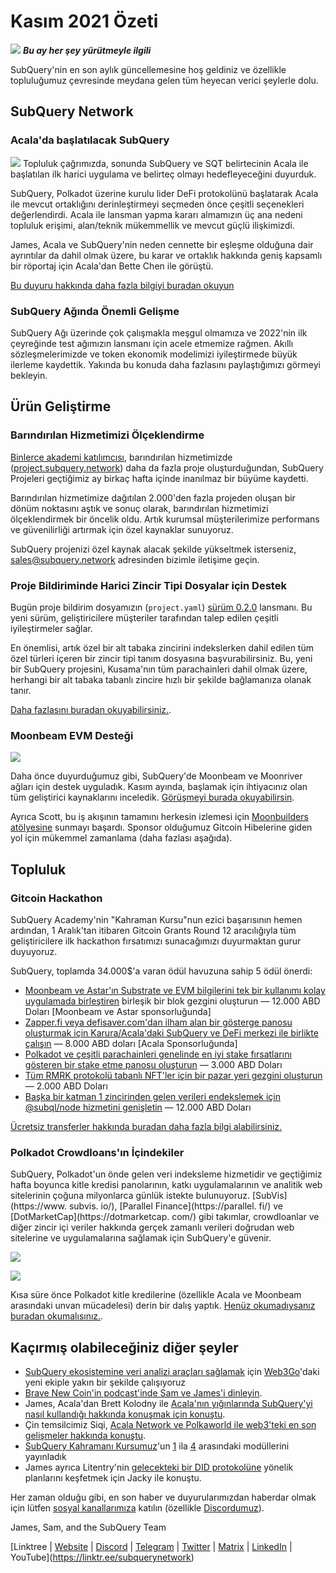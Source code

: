 # Kasım 2021 Özeti

![](https://miro.medium.com/max/1400/1*qzKzZnWY2ao3tiffwwugXQ.png) **_Bu ay her şey yürütmeyle ilgili_**

SubQuery'nin en son aylık güncellemesine hoş geldiniz ve özellikle topluluğumuz çevresinde meydana gelen tüm heyecan verici şeylerle dolu.

## SubQuery Network

### Acala'da başlatılacak SubQuery

![](https://miro.medium.com/max/600/0*SJ1TWt1sGwUWqvuI.gif) Topluluk çağrımızda, sonunda SubQuery ve SQT belirtecinin Acala ile başlatılan ilk harici uygulama ve belirteç olmayı hedefleyeceğini duyurduk.

SubQuery, Polkadot üzerine kurulu lider DeFi protokolünü başlatarak Acala ile mevcut ortaklığını derinleştirmeyi seçmeden önce çeşitli seçenekleri değerlendirdi. Acala ile lansman yapma kararı almamızın üç ana nedeni topluluk erişimi, alan/teknik mükemmellik ve mevcut güçlü ilişkimizdi.

James, Acala ve SubQuery'nin neden cennette bir eşleşme olduğuna dair ayrıntılar da dahil olmak üzere, bu karar ve ortaklık hakkında geniş kapsamlı bir röportaj için Acala'dan Bette Chen ile görüştü.

[Bu duyuru hakkında daha fazla bilgiyi buradan okuyun](https://blog.subquery.network/blogs/20211125-subquery-network-acala.html)

### SubQuery Ağında Önemli Gelişme

SubQuery Ağı üzerinde çok çalışmakla meşgul olmamıza ve 2022'nin ilk çeyreğinde test ağımızın lansmanı için acele etmemize rağmen. Akıllı sözleşmelerimizde ve token ekonomik modelimizi iyileştirmede büyük ilerleme kaydettik. Yakında bu konuda daha fazlasını paylaştığımızı görmeyi bekleyin.

## Ürün Geliştirme

### Barındırılan Hizmetimizi Ölçeklendirme

[Binlerce akademi katılımcısı](https://blog.subquery.network/blogs/20211018-subquery-launches-the-subquery-academy.html), barındırılan hizmetimizde ([project.subquery.network](https://project.subquery.network/)) daha da fazla proje oluşturduğundan, SubQuery Projeleri geçtiğimiz ay birkaç hafta içinde inanılmaz bir büyüme kaydetti.

Barındırılan hizmetimize dağıtılan 2.000'den fazla projeden oluşan bir dönüm noktasını aştık ve sonuç olarak, barındırılan hizmetimizi ölçeklendirmek bir öncelik oldu. Artık kurumsal müşterilerimize performans ve güvenilirliği artırmak için özel kaynaklar sunuyoruz.

SubQuery projenizi özel kaynak alacak şekilde yükseltmek isterseniz, [sales@subquery.network](mailto:sales@subquery.network) adresinden bizimle iletişime geçin.

### Proje Bildiriminde Harici Zincir Tipi Dosyalar için Destek

Bugün proje bildirim dosyamızın (`project.yaml`) [sürüm 0.2.0](https://doc.subquery.network/create/manifest/) lansmanı. Bu yeni sürüm, geliştiricilere müşteriler tarafından talep edilen çeşitli iyileştirmeler sağlar.

En önemlisi, artık özel bir alt tabaka zincirini indekslerken dahil edilen tüm özel türleri içeren bir zincir tipi tanım dosyasına başvurabilirsiniz. Bu, yeni bir SubQuery projesini, Kusama'nın tüm parachainleri dahil olmak üzere, herhangi bir alt tabaka tabanlı zincire hızlı bir şekilde bağlamanıza olanak tanır.

[Daha fazlasını buradan okuyabilirsiniz.](https://blog.subquery.network/blogs/20211105-november-technical-update.html#support-for-external-chain-type-files-in-project-manifest).

### Moonbeam EVM Desteği

![](https://miro.medium.com/max/600/0*B27QVtvcR6nXA9ff.gif)

Daha önce duyurduğumuz gibi, SubQuery'de Moonbeam ve Moonriver ağları için destek uyguladık. Kasım ayında, başlamak için ihtiyacınız olan tüm geliştirici kaynaklarını inceledik. [Görüşmeyi burada okuyabilirsin](https://blog.subquery.network/blogs/20211105-november-technical-update.html#moonbeam-evm-support).

Ayrıca Scott, bu iş akışının tamamını herkesin izlemesi için [Moonbuilders atölyesine](https://www.crowdcast.io/e/moonbuilders-ws/10) sunmayı başardı. Sponsor olduğumuz Gitcoin Hibelerine giden yol için mükemmel zamanlama (daha fazlası aşağıda).

## Topluluk

### Gitcoin Hackathon

SubQuery Academy'nin "Kahraman Kursu"nun ezici başarısının hemen ardından, 1 Aralık'tan itibaren Gitcoin Grants Round 12 aracılığıyla tüm geliştiricilere ilk hackathon fırsatımızı sunacağımızı duyurmaktan gurur duyuyoruz.

SubQuery, toplamda 34.000$'a varan ödül havuzuna sahip 5 ödül önerdi:

- [Moonbeam ve Astar'ın Substrate ve EVM bilgilerini tek bir kullanımı kolay uygulamada birleştiren](https://gitcoin.co/issue/subquery/grants/1) birleşik bir blok gezgini oluşturun — 12.000 ABD Doları [Moonbeam ve Astar sponsorluğunda]
- [Zapper.fi veya defisaver.com'dan ilham alan bir gösterge panosu oluşturmak için Karura/Acala'daki SubQuery ve DeFi merkezi ile birlikte çalışın](https://gitcoin.co/issue/subquery/grants/2) — 8.000 ABD doları [Acala Sponsorluğunda]
- [Polkadot ve çeşitli parachainleri genelinde en iyi stake fırsatlarını gösteren bir stake etme panosu oluşturun](https://gitcoin.co/issue/subquery/grants/3) — 3.000 ABD Doları
- [Tüm RMRK protokolü tabanlı NFT'ler için bir pazar yeri gezgini oluşturun](https://gitcoin.co/issue/subquery/grants/4) — 2.000 ABD Doları
- [Başka bir katman 1 zincirinden gelen verileri endekslemek için @subql/node hizmetini genişletin](https://gitcoin.co/issue/subquery/grants/5) — 12.000 ABD Doları

[Ücretsiz transferler hakkında buradan daha fazla bilgi alabilirsiniz.](https://blog.subquery.network/blogs/20211120-gitcoin12-hackathon.html)

### Polkadot Crowdloans'ın İçindekiler

SubQuery, Polkadot'un önde gelen veri indeksleme hizmetidir ve geçtiğimiz hafta boyunca kitle kredisi panolarının, katkı uygulamalarının ve analitik web sitelerinin çoğuna milyonlarca günlük istekte bulunuyoruz. [SubVis](https://www. subvis. io/), [Parallel Finance](https://parallel. fi/) ve [DotMarketCap](https://dotmarketcap. com/) gibi takımlar, crowdloanlar ve diğer zincir içi veriler hakkında gerçek zamanlı verileri doğrudan web sitelerine ve uygulamalarına sağlamak için SubQuery'e güvenir.

![](https://miro.medium.com/max/60/0*HfsoOwpat76ip6Jg?q=20)

![](https://miro.medium.com/max/700/0*HfsoOwpat76ip6Jg)

Kısa süre önce Polkadot kitle kredilerine (özellikle Acala ve Moonbeam arasındaki unvan mücadelesi) derin bir dalış yaptık. [Henüz okumadıysanız buradan okumalısınız.](https://blog.subquery.network/blogs/20211124-polkadot-crowdloans.html).

## Kaçırmış olabileceğiniz diğer şeyler

- [SubQuery ekosistemine veri analizi araçları sağlamak](https://blog.subquery.network/customer_announcements/20211110-web3go.html) için [Web3Go](https://www.web3go.xyz/)'daki yeni ekiple yakın bir şekilde çalışıyoruz
- [Brave New Coin'in podcast'inde Sam ve James'i dinleyin](https://bravenewcoin.com/insights/podcasts/subquery-connecting-the-dots-on-polkadot).
- James, Acala'dan Brett Kolodny ile [Acala'nın yığınlarında SubQuery'yi nasıl kullandığı hakkında konuşmak için konuştu](https://www.youtube.com/watch?v=Wbxwj8K67Lw).
- Çin temsilcimiz Siqi, [Acala Network ve Polkaworld ile web3'teki en son gelişmeler hakkında konuştu](https://www.huoxing24.com/live/24313016).
- [SubQuery Kahramanı Kursumuz](https://blog.subquery.network/blogs/20211018-subquery-launches-the-subquery-academy.html)'un [1](https://doc.subquery.network/academy/herocourse/module1/) ila [4](https://doc.subquery.network/academy/herocourse/module4/) arasındaki modüllerini yayınladık
- James ayrıca Litentry'nin [gelecekteki bir DID protokolüne](https://www.youtube.com/watch?v=Rqlpo9QIVyk) yönelik planlarını keşfetmek için Jacky ile konuştu.

Her zaman olduğu gibi, en son haber ve duyurularımızdan haberdar olmak için lütfen [sosyal kanallarımıza](https://linktr.ee/subquerynetwork) katılın (özellikle [Discordumuz](https://discord.com/invite/subquery)).

James, Sam, and the SubQuery Team

[Linktree | [Website](https://subquery.network/) | [Discord](https://discord.com/invite/78zg8aBSMG) | [Telegram](https://t.me/subquerynetwork) | [Twitter](https://twitter.com/subquerynetwork) | [Matrix](https://www.linkedin.com/company/subquery) | [LinkedIn](https://www.youtube.com/channel/UCi1a6NUUjegcLHDFLr7CqLw) | YouTube](https://linktr.ee/subquerynetwork)
